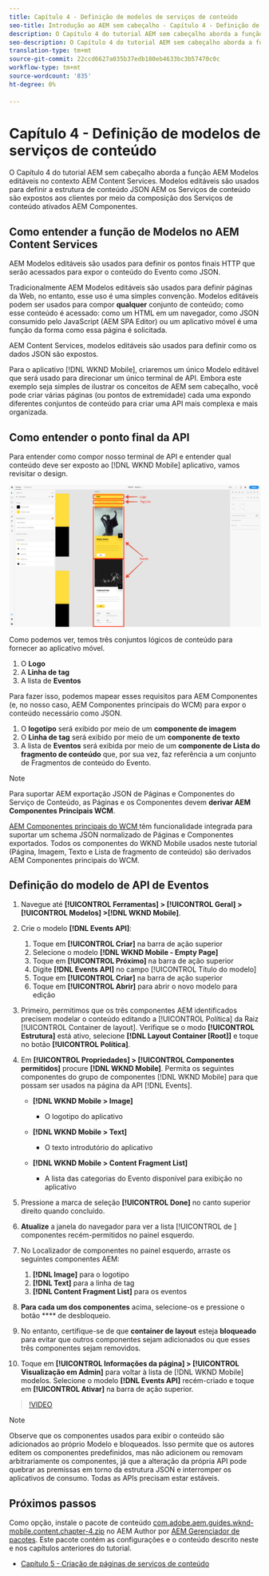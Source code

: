 ```yaml
---
title: Capítulo 4 - Definição de modelos de serviços de conteúdo
seo-title: Introdução ao AEM sem cabeçalho - Capítulo 4 - Definição de modelos de serviços de conteúdo
description: O Capítulo 4 do tutorial AEM sem cabeçalho aborda a função AEM Modelos editáveis no contexto AEM Content Services. Modelos editáveis são usados para definir a estrutura de conteúdo JSON AEM os Serviços de conteúdo serão expostos.
seo-description: O Capítulo 4 do tutorial AEM sem cabeçalho aborda a função AEM Modelos editáveis no contexto AEM Content Services. Modelos editáveis são usados para definir a estrutura de conteúdo JSON AEM os Serviços de conteúdo serão expostos.
translation-type: tm+mt
source-git-commit: 22ccd6627a035b37edb180eb4633bc3b57470c0c
workflow-type: tm+mt
source-wordcount: '835'
ht-degree: 0%

---
```



# Capítulo 4 - Definição de modelos de serviços de conteúdo

O Capítulo 4 do tutorial AEM sem cabeçalho aborda a função AEM Modelos editáveis no contexto AEM Content Services. Modelos editáveis são usados para definir a estrutura de conteúdo JSON AEM os Serviços de conteúdo são expostos aos clientes por meio da composição dos Serviços de conteúdo ativados AEM Componentes.

## Como entender a função de Modelos no AEM Content Services

AEM Modelos editáveis são usados para definir os pontos finais HTTP que serão acessados para expor o conteúdo do Evento como JSON.

Tradicionalmente AEM Modelos editáveis são usados para definir páginas da Web, no entanto, esse uso é uma simples convenção. Modelos editáveis podem ser usados para compor **qualquer** conjunto de conteúdo; como esse conteúdo é acessado: como um HTML em um navegador, como JSON consumido pelo JavaScript (AEM SPA Editor) ou um aplicativo móvel é uma função da forma como essa página é solicitada.

AEM Content Services, modelos editáveis são usados para definir como os dados JSON são expostos.

Para o aplicativo [!DNL WKND Mobile], criaremos um único Modelo editável que será usado para direcionar um único terminal de API. Embora este exemplo seja simples de ilustrar os conceitos de AEM sem cabeçalho, você pode criar várias páginas (ou pontos de extremidade) cada uma expondo diferentes conjuntos de conteúdo para criar uma API mais complexa e mais organizada.

## Como entender o ponto final da API

Para entender como compor nosso terminal de API e entender qual conteúdo deve ser exposto ao [!DNL WKND Mobile] aplicativo, vamos revisitar o design.

![Decomposição da página da API de eventos](./assets/chapter-4/design-to-component-mapping.png)

Como podemos ver, temos três conjuntos lógicos de conteúdo para fornecer ao aplicativo móvel.

1. O **Logo**
2. A **Linha de tag**
3. A lista de **Eventos**

Para fazer isso, podemos mapear esses requisitos para AEM Componentes (e, no nosso caso, AEM Componentes principais do WCM) para expor o conteúdo necessário como JSON.

1. O **logotipo** será exibido por meio de um **componente de imagem**
2. O **Linha de tag** será exibido por meio de um **componente de texto**
3. A lista de **Eventos** será exibida por meio de um **componente de Lista do fragmento de conteúdo** que, por sua vez, faz referência a um conjunto de Fragmentos de conteúdo do Evento.

>[!NOTE]
>
>Para suportar AEM exportação JSON de Páginas e Componentes do Serviço de Conteúdo, as Páginas e os Componentes devem **derivar AEM Componentes Principais WCM**.
>
>[AEM Componentes principais do WCM ](https://github.com/Adobe-Marketing-Cloud/aem-core-wcm-components) têm funcionalidade integrada para suportar um schema JSON normalizado de Páginas e Componentes exportados. Todos os componentes do WKND Mobile usados neste tutorial (Página, Imagem, Texto e Lista de fragmento de conteúdo) são derivados AEM Componentes principais do WCM.

## Definição do modelo de API de Eventos

1. Navegue até **[!UICONTROL Ferramentas] > [!UICONTROL Geral] > [!UICONTROL Modelos] >[!DNL WKND Mobile]**.

1. Crie o modelo **[!DNL Events API]**:

   1. Toque em **[!UICONTROL Criar]** na barra de ação superior
   1. Selecione o modelo **[!DNL WKND Mobile - Empty Page]**
   1. Toque em **[!UICONTROL Próximo]** na barra de ação superior
   1. Digite **[!DNL Events API]** no campo [!UICONTROL Título do modelo]
   1. Toque em **[!UICONTROL Criar]** na barra de ação superior
   1. Toque em **[!UICONTROL Abrir]** para abrir o novo modelo para edição

1. Primeiro, permitimos que os três componentes AEM identificados precisem modelar o conteúdo editando a [!UICONTROL Política] da Raiz [!UICONTROL Container de layout]. Verifique se o modo **[!UICONTROL Estrutura]** está ativo, selecione **[!DNL Layout Container \[Root\]]** e toque no botão **[!UICONTROL Política]**.
1. Em **[!UICONTROL Propriedades] > [!UICONTROL Componentes permitidos]** procure **[!DNL WKND Mobile]**. Permita os seguintes componentes do grupo de componentes [!DNL WKND Mobile] para que possam ser usados na página da API [!DNL Events].

   * **[!DNL WKND Mobile > Image]**

      * O logotipo do aplicativo
   * **[!DNL WKND Mobile > Text]**

      * O texto introdutório do aplicativo
   * **[!DNL WKND Mobile > Content Fragment List]**

      * A lista das categorias do Evento disponível para exibição no aplicativo



1. Pressione a marca de seleção **[!UICONTROL Done]** no canto superior direito quando concluído.
1. **Atualize** a janela do navegador para ver a lista  [!UICONTROL de ] componentes recém-permitidos no painel esquerdo.
1. No Localizador de componentes no painel esquerdo, arraste os seguintes componentes AEM:
   1. **[!DNL Image]** para o logotipo
   2. **[!DNL Text]** para a linha de tag
   3. **[!DNL Content Fragment List]** para os eventos
1. **Para cada um dos componentes** acima, selecione-os e pressione o botão  **** de desbloqueio.
1. No entanto, certifique-se de que **container de layout** esteja **bloqueado** para evitar que outros componentes sejam adicionados ou que esses três componentes sejam removidos.
1. Toque em **[!UICONTROL Informações da página] > [!UICONTROL Visualização em Admin]** para voltar à lista de [!DNL WKND Mobile] modelos. Selecione o modelo **[!DNL Events API]** recém-criado e toque em **[!UICONTROL Ativar]** na barra de ação superior.

>[!VIDEO](https://video.tv.adobe.com/v/28342/?quality=12&learn=on)

>[!NOTE]
>
> Observe que os componentes usados para exibir o conteúdo são adicionados ao próprio Modelo e bloqueados. Isso permite que os autores editem os componentes predefinidos, mas não adicionem ou removam arbitrariamente os componentes, já que a alteração da própria API pode quebrar as premissas em torno da estrutura JSON e interromper os aplicativos de consumo. Todas as APIs precisam estar estáveis.

## Próximos passos

Como opção, instale o pacote de conteúdo [com.adobe.aem.guides.wknd-mobile.content.chapter-4.zip](https://github.com/adobe/aem-guides-wknd-mobile/releases/latest) no AEM Author por [AEM Gerenciador de pacotes](http://localhost:4502/crx/packmgr/index.jsp). Este pacote contém as configurações e o conteúdo descrito neste e nos capítulos anteriores do tutorial.

* [Capítulo 5 - Criação de páginas de serviços de conteúdo](./chapter-5.md)
